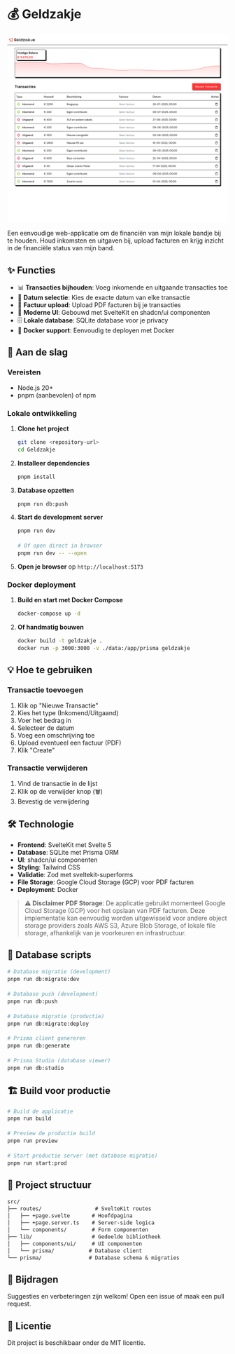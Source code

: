 # 💰 Geldzakje

![alt text](image.png)

Een eenvoudige web-applicatie om de financiën van mijn lokale bandje bij te houden. Houd inkomsten en uitgaven bij, upload facturen en krijg inzicht in de financiële status van mijn band.

## ✨ Functies

- 📊 **Transacties bijhouden**: Voeg inkomende en uitgaande transacties toe
- 📅 **Datum selectie**: Kies de exacte datum van elke transactie
- 📄 **Factuur upload**: Upload PDF facturen bij je transacties
- 🎨 **Moderne UI**: Gebouwd met SvelteKit en shadcn/ui componenten
- 🗄️ **Lokale database**: SQLite database voor je privacy
- 🐳 **Docker support**: Eenvoudig te deployen met Docker

## 🚀 Aan de slag

### Vereisten

- Node.js 20+ 
- pnpm (aanbevolen) of npm

### Lokale ontwikkeling

1. **Clone het project**
   ```bash
   git clone <repository-url>
   cd Geldzakje
   ```

2. **Installeer dependencies**
   ```bash
   pnpm install
   ```

3. **Database opzetten**
   ```bash
   pnpm run db:push
   ```

4. **Start de development server**
   ```bash
   pnpm run dev
   
   # Of open direct in browser
   pnpm run dev -- --open
   ```

5. **Open je browser** op `http://localhost:5173`

### Docker deployment

1. **Build en start met Docker Compose**
   ```bash
   docker-compose up -d
   ```

2. **Of handmatig bouwen**
   ```bash
   docker build -t geldzakje .
   docker run -p 3000:3000 -v ./data:/app/prisma geldzakje
   ```

## 💡 Hoe te gebruiken

### Transactie toevoegen
1. Klik op "Nieuwe Transactie"
2. Kies het type (Inkomend/Uitgaand)
3. Voer het bedrag in
4. Selecteer de datum
5. Voeg een omschrijving toe
6. Upload eventueel een factuur (PDF)
7. Klik "Create"

### Transactie verwijderen
1. Vind de transactie in de lijst
2. Klik op de verwijder knop (🗑️)
3. Bevestig de verwijdering

## 🛠️ Technologie

- **Frontend**: SvelteKit met Svelte 5
- **Database**: SQLite met Prisma ORM
- **UI**: shadcn/ui componenten
- **Styling**: Tailwind CSS
- **Validatie**: Zod met sveltekit-superforms
- **File Storage**: Google Cloud Storage (GCP) voor PDF facturen
- **Deployment**: Docker

> **⚠️ Disclaimer PDF Storage**: De applicatie gebruikt momenteel Google Cloud Storage (GCP) voor het opslaan van PDF facturen. Deze implementatie kan eenvoudig worden uitgewisseld voor andere object storage providers zoals AWS S3, Azure Blob Storage, of lokale file storage, afhankelijk van je voorkeuren en infrastructuur.

## 📝 Database scripts

```bash
# Database migratie (development)
pnpm run db:migrate:dev

# Database push (development) 
pnpm run db:push

# Database migratie (productie)
pnpm run db:migrate:deploy

# Prisma client genereren
pnpm run db:generate

# Prisma Studio (database viewer)
pnpm run db:studio
```

## 🏗️ Build voor productie

```bash
# Build de applicatie
pnpm run build

# Preview de productie build
pnpm run preview

# Start productie server (met database migratie)
pnpm run start:prod
```

## 📂 Project structuur

```
src/
├── routes/                 # SvelteKit routes
│   ├── +page.svelte       # Hoofdpagina
│   ├── +page.server.ts    # Server-side logica
│   └── components/        # Form componenten
├── lib/                   # Gedeelde bibliotheek
│   ├── components/ui/     # UI componenten
│   └── prisma/           # Database client
└── prisma/               # Database schema & migraties
```

## 🤝 Bijdragen

Suggesties en verbeteringen zijn welkom! Open een issue of maak een pull request.

## 📄 Licentie

Dit project is beschikbaar onder de MIT licentie.
